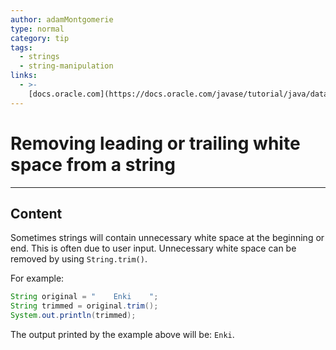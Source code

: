 ```yaml
---
author: adamMontgomerie
type: normal
category: tip
tags:
  - strings
  - string-manipulation
links:
  - >-
    [docs.oracle.com](https://docs.oracle.com/javase/tutorial/java/data/manipstrings.html){website}
---
```


# Removing leading or trailing white space from a string


---

## Content

Sometimes strings will contain unnecessary white space at the beginning or end. This is often due to user input. Unnecessary white space can be removed by using `String.trim()`.

For example:

```java
String original = "    Enki    ";
String trimmed = original.trim();
System.out.println(trimmed);
```

The output printed by the example above will be: `Enki`.
